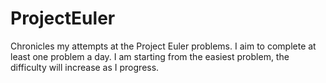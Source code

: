 # ProjectEuler
Chronicles my attempts at the Project Euler problems.
I aim to complete at least one problem a day.
I am starting from the easiest problem, the difficulty will increase as I progress.
